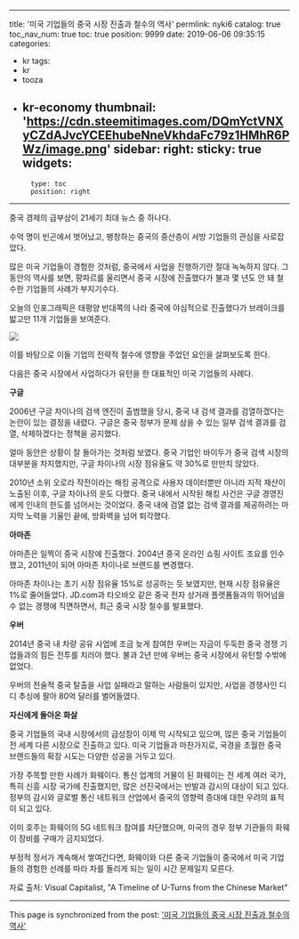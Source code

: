 
---
title: '미국 기업들의 중국 시장 진출과 철수의 역사'
permlink: nyki6
catalog: true
toc_nav_num: true
toc: true
position: 9999
date: 2019-06-06 09:35:15
categories:
- kr
tags:
- kr
- tooza
- kr-economy
thumbnail: 'https://cdn.steemitimages.com/DQmYctVNXyCZdAJvcYCEEhubeNneVkhdaFc79z1HMhR6PWz/image.png'
sidebar:
    right:
        sticky: true
widgets:
    -
        type: toc
        position: right
---


중국 경제의 급부상이 21세기 최대 뉴스 중 하나다.​

수억 명이 빈곤에서 벗어났고, 팽창하는 중국의 중산층이 서방 기업들의 관심을 사로잡았다.​

많은 미국 기업들이 경험한 것처럼, 중국에서 사업을 진행하기란 절대 녹녹하지 않다. 그동안의 역사를 보면, 팡파르를 울리면서 중국 시장에 진출했다가 불과 몇 년도 안 돼 철수한 기업들의 사례가 부지기수다.​

오늘의 인포그래픽은 태평양 반대쪽의 나라 중국에 야심적으로 진출했다가 브레이크를 밟고만 11개 기업들을 보여준다.

![](https://cdn.steemitimages.com/DQmYctVNXyCZdAJvcYCEEhubeNneVkhdaFc79z1HMhR6PWz/image.png)

이를 바탕으로 이들 기업의 전략적 철수에 영향을 주었던 요인을 살펴보도록 한다.​

다음은 중국 시장에서 사업하다가 유턴을 한 대표적인 미국 기업들의 사례다.​

**구글​**

2006년 구글 차이나의 검색 엔진이 출범했을 당시, 중국 내 검색 결과를 검열하겠다는 논란이 있는 결정을 내렸다. 구글은 중국 정부가 문제 삼을 수 있는 일부 검색 결과를 검열, 삭제하겠다는 정책을 공지했다.​

얼마 동안은 상황이 잘 돌아가는 것처럼 보였다. 중국 기업인 바이두가 중국 검색 시장의 대부분을 차지했지만, 구글 차이나의 시장 점유율도 약 30%로 만만치 않았다.​

2010년 소위 오로라 작전이라는 해킹 공격으로 사용자 데이터뿐만 아니라 지적 재산이 노출된 이후, 구글 차이나의 운도 다했다. 중국 내에서 시작된 해킹 사건은 구글 경영진에게 인내의 한도를 넘어서는 것이었다. 중국 내에 검열 없는 검색 결과를 제공하려는 마지막 노력을 기울인 끝에, 방화벽을 넘어 퇴각했다.​

**아마존**​

아마존은 일찍이 중국 시장에 진출했다. 2004년 중국 온라인 쇼핑 사이트 조요를 인수했고, 2011년이 되어 아마존 차이나로 브랜드를 변경했다.​

아마존 차이나는 초기 시장 점유율 15%로 성공하는 듯 보였지만, 현재 시장 점유율은 1%로 줄어들었다. JD.com과 타오바오 같은 중국 전자 상거래 플랫폼들과의 뛰어넘을 수 없는 경쟁에 직면하면서, 최근 중국 시장 철수를 발표했다.​

**우버**​

2014년 중국 내 차량 공유 사업에 조금 늦게 참여한 우버는 자금이 두둑한 중국 경쟁 기업들과의 힘든 전투를 치러야 했다. 불과 2년 만에 우버는 중국 시장에서 유턴할 수밖에 없었다.​

우버의 전술적 중국 탈출을 사업 실패라고 말하는 사람들이 있지만, 사업을 경쟁사인 디디 추싱에 팔아 80억 달러를 벌어들였다.​

**자신에게 돌아온 화살**​

중국 기업들의 국내 시장에서의 급성장이 이제 막 시작되고 있으며, 많은 중국 기업들이 전 세계 다른 시장으로 진출하고 있다. 미국 기업들과 마찬가지로, 국경을 초월한 중국 브랜드들의 확장 시도는 다양한 성공을 거두고 있다.​

가장 주목할 만한 사례가 화웨이다. 통신 업계의 거물이 된 화웨이는 전 세계 여러 국가, 특히 신흥 시장 국가에 진출했지만, 많은 선진국에서는 반발과 감시의 대상이 되고 있다. 정부의 감시와 글로벌 통신 네트워크 산업에서 중국의 영향력 증대에 대한 우려의 표적이 되고 있다.​

이미 호주는 화웨이의 5G 네트워크 참여를 차단했으며, 미국의 경우 정부 기관들의 화웨이 장비를 구매가 금지되었다.​

부정적 정서가 계속해서 쌓여간다면, 화웨이와 다른 중국 기업들이 중국에서 미국 기업들의 경험한 선례를 따라 차를 돌리게 되는 일이 시간 문제일지 모른다.​

자료 출처: Visual Capitalist, "A Timeline of U-Turns from the Chinese Market"

- - -

This page is synchronized from the post: ['미국 기업들의 중국 시장 진출과 철수의 역사'](https://steemit.com/@pius.pius/nyki6)
